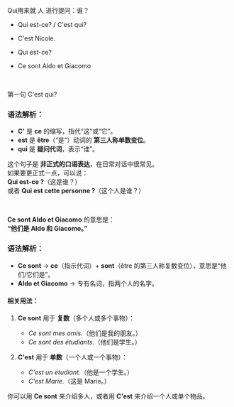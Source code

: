 Qui用来就 人 进行提问：谁？

 - Qui est-ce? / C'est qui?

 - C'est Nicole.

 - Qui est-ce?

 - Ce sont Aldo et Giacomo

&nbsp;

第一句 C'est qui?

### 语法解析：

- **C'** 是 **ce** 的缩写，指代“这”或“它”。
- **est** 是 **être**（“是”）动词的 **第三人称单数变位**。
- **qui** 是 **疑问代词**，表示“谁”。

这个句子是 **非正式的口语表达**，在日常对话中很常见。  
如果要更正式一点，可以说：  
**Qui est-ce ?**（这是谁？）  
或者 **Qui est cette personne ?**（这个人是谁？）

&nbsp;

**Ce sont Aldo et Giacomo** 的意思是：  
**“他们是 Aldo 和 Giacomo。”**

### 语法解析：

- **Ce sont** → **ce**（指示代词）+ **sont**（être 的第三人称复数变位），意思是“他们/它们是”。
- **Aldo et Giacomo** → 专有名词，指两个人的名字。

#### 相关用法：

1.  **Ce sont** 用于 **复数**（多个人或多个事物）：
    
    - *Ce sont mes amis.*（他们是我的朋友。）
    - *Ce sont des étudiants.*（他们是学生。）
2.  **C'est** 用于 **单数**（一个人或一个事物）：
    
    - *C'est un étudiant.*（他是一个学生。）
    - *C'est Marie.*（这是 Marie。）

你可以用 **Ce sont** 来介绍多人，或者用 **C'est** 来介绍一个人或单个物品。